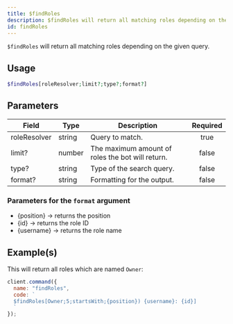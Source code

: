 ```yaml
---
title: $findRoles
description: $findRoles will return all matching roles depending on the given query.
id: findRoles
---
```


`$findRoles` will return all matching roles depending on the given query.

## Usage

```php
$findRoles[roleResolver;limit?;type?;format?]
```

## Parameters

| Field        | Type   | Description                                      | Required |
| ------------ | ------ | ------------------------------------------------ | :------: |
| roleResolver | string | Query to match.                                  |   true   |
| limit?       | number | The maximum amount of roles the bot will return. |  false   |
| type?        | string | Type of the search query.                        |  false   |
| format?      | string | Formatting for the output.                       |  false   |

### Parameters for the `format` argument

- {position} -> returns the position
- {id} -> returns the role ID
- {username} -> returns the role name

## Example(s)

This will return all roles which are named `Owner`:

```javascript
client.command({
  name: "findRoles",
  code: `
  $findRoles[Owner;5;startsWith;{position}) {username}: {id}]
  `
});
```
